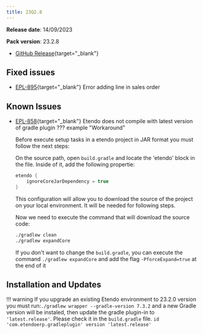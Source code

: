 ```yaml
---
title: 23Q2.8
---
```

**Release date**: 14/09/2023

**Pack version**: 23.2.8
- [GitHub Release](https://github.com/etendosoftware/etendo_core/releases/tag/23.2.8){target="\_blank"}

## Fixed issues

- [EPL-895](https://github.com/etendosoftware/etendo_core/issues/224){target="\_blank"} Error adding line in sales order

## Known Issues 

- [EPL-858](https://github.com/etendosoftware/etendo_core/issues/221){target="\_blank"} Etendo does not compile with latest version of gradle plugin 
??? example "Workaround"


    Before execute setup tasks in a etendo project in JAR format you must follow the next steps:

    On the source path, open `build.gradle` and locate the 'etendo' block in the file. Inside of it, add the following propertie:

    ``` groovy title="build.gradlew" 
    etendo {
        ignoreCoreJarDependency = true
    }
    ```

    This configuration will allow you to download the source of the project on your local environment. It will be needed for following steps. 

    Now we need to execute the command that will download the source code:

    ```bash title='terminal'
    ./gradlew clean
    ./gradlew expandCore 
    ```
    If you don't want to change the `build.gradle`, you can execute the command `./gradlew expandCore` and add the flag `-PforceExpand=true` at the end of it

## Installation and Updates
!!! warning
        If you upgrade an existing Etendo environment to 23.2.0 version you must run:`./gradlew wrapper --gradle-version 7.3.2` and a new Gradle version will be instaled, then update the gradle plugin-in to `'latest.release'`. Please check it in the `build.gradle` file. `id 'com.etendoerp.gradleplugin' version 'latest.release'`